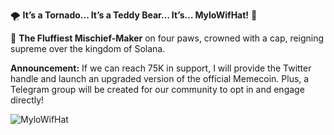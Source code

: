 
🌪️ **It’s a Tornado... It’s a Teddy Bear... It’s… MyloWifHat!** 🐾

👑 **The Fluffiest Mischief-Maker** on four paws, crowned with a cap, reigning supreme over the kingdom of Solana.

**Announcement:**
If we can reach 75K in support, I will provide the Twitter handle and launch an upgraded version of the official Memecoin. Plus, a Telegram group will be created for our community to opt in and engage directly!

![MyloWifHat](logo.png)
